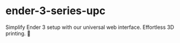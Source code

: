 # ender-3-series-upc
Simplify Ender 3 setup with our universal web interface. Effortless 3D printing. 🚀
